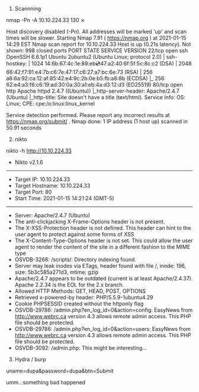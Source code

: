 1. Scannning

 nmap -Pn -A 10.10.224.33                                       130 ⨯

Host discovery disabled (-Pn). All addresses will be marked 'up' and scan times will be slower.
Starting Nmap 7.91 ( https://nmap.org ) at 2021-01-15 14:29 EST
Nmap scan report for 10.10.224.33
Host is up (0.21s latency).
Not shown: 998 closed ports
PORT   STATE SERVICE VERSION
22/tcp open  ssh     OpenSSH 6.6.1p1 Ubuntu 2ubuntu2 (Ubuntu Linux; protocol 2.0)
| ssh-hostkey: 
|   1024 14:6b:67:4c:1e:89:eb:cd:47:a2:40:6f:5f:5c:8c:c2 (DSA)
|   2048 66:42:f7:91:e4:7b:c6:7e:47:17:c6:27:a7:bc:6e:73 (RSA)
|   256 a8:6a:92:ca:12:af:85:42:e4:9c:2b:0e:b5:fb:a8:8b (ECDSA)
|_  256 62:e4:a3:f6:c6:19:ad:30:0a:30:a1:eb:4a:d3:12:d3 (ED25519)
80/tcp open  http    Apache httpd 2.4.7 ((Ubuntu))
|_http-server-header: Apache/2.4.7 (Ubuntu)
|_http-title: Site doesn't have a title (text/html).
Service Info: OS: Linux; CPE: cpe:/o:linux:linux_kernel

Service detection performed. Please report any incorrect results at https://nmap.org/submit/ .
Nmap done: 1 IP address (1 host up) scanned in 50.91 seconds
                                                                  


 2. nikto
 
  nikto -h http://10.10.224.33  
- Nikto v2.1.6
---------------------------------------------------------------------------
+ Target IP:          10.10.224.33
+ Target Hostname:    10.10.224.33
+ Target Port:        80
+ Start Time:         2021-01-15 14:21:24 (GMT-5)
---------------------------------------------------------------------------
+ Server: Apache/2.4.7 (Ubuntu)
+ The anti-clickjacking X-Frame-Options header is not present.
+ The X-XSS-Protection header is not defined. This header can hint to the user agent to protect against some forms of XSS
+ The X-Content-Type-Options header is not set. This could allow the user agent to render the content of the site in a different fashion to the MIME type
+ OSVDB-3268: /scripts/: Directory indexing found.
+ Server may leak inodes via ETags, header found with file /, inode: 196, size: 5b3c585a271d3, mtime: gzip
+ Apache/2.4.7 appears to be outdated (current is at least Apache/2.4.37). Apache 2.2.34 is the EOL for the 2.x branch.
+ Allowed HTTP Methods: GET, HEAD, POST, OPTIONS 
+ Retrieved x-powered-by header: PHP/5.5.9-1ubuntu4.29
+ Cookie PHPSESSID created without the httponly flag
+ OSVDB-29786: /admin.php?en_log_id=0&action=config: EasyNews from http://www.webrc.ca version 4.3 allows remote admin access. This PHP file should be protected.
+ OSVDB-29786: /admin.php?en_log_id=0&action=users: EasyNews from http://www.webrc.ca version 4.3 allows remote admin access. This PHP file should be protected.
+ OSVDB-3092: /admin.php: This might be interesting...
                                                              
3. Hydra / burp

uname=dupa&password=dupa&btn=Submit

umm...something bad happened